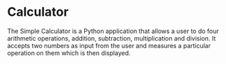 # Calculator
The Simple Calculator is a Python application that allows a user to do four arithmetic operations, addition, subtraction, multiplication and division. It accepts two numbers as input from the user and measures a particular operation on them which is then displayed. 
